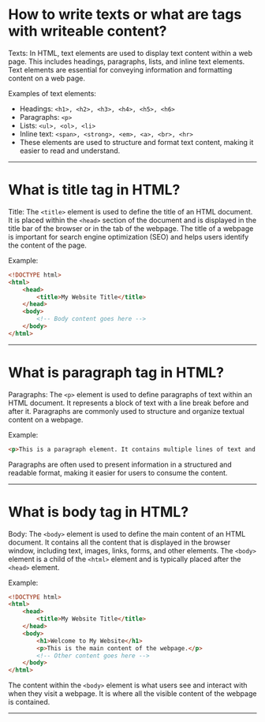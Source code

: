 # How to write texts or what are tags with writeable content?

Texts:
In HTML, text elements are used to display text content within a web page. This includes headings, paragraphs, lists, and inline text elements. Text elements are essential for conveying information and formatting content on a web page.

Examples of text elements:

* Headings: `<h1>, <h2>, <h3>, <h4>, <h5>, <h6>`
* Paragraphs: `<p>`
* Lists: `<ul>, <ol>, <li>`
* Inline text: `<span>, <strong>, <em>, <a>, <br>, <hr>`
* These elements are used to structure and format text content, making it easier to read and understand.

---

# What is title tag in HTML?

Title:
The `<title>` element is used to define the title of an HTML document. It is placed within the `<head>` section of the document and is displayed in the title bar of the browser or in the tab of the webpage. The title of a webpage is important for search engine optimization (SEO) and helps users identify the content of the page.

Example:
```html
<!DOCTYPE html>
<html>
    <head>
        <title>My Website Title</title>
    </head>
    <body>
        <!-- Body content goes here -->
    </body>
</html>
```

---

# What is paragraph tag in HTML?

Paragraphs:
The `<p>` element is used to define paragraphs of text within an HTML document. It represents a block of text with a line break before and after it. Paragraphs are commonly used to structure and organize textual content on a webpage.

Example:
```html
<p>This is a paragraph element. It contains multiple lines of text and represents a block of content.</p>
```

Paragraphs are often used to present information in a structured and readable format, making it easier for users to consume the content.

---

# What is body tag in HTML?

Body:
The `<body>` element is used to define the main content of an HTML document. It contains all the content that is displayed in the browser window, including text, images, links, forms, and other elements. The `<body>` element is a child of the `<html>` element and is typically placed after the `<head>` element.

Example:
```html
<!DOCTYPE html>
<html>
    <head>
        <title>My Website Title</title>
    </head>
    <body>
        <h1>Welcome to My Website</h1>
        <p>This is the main content of the webpage.</p>
        <!-- Other content goes here -->
    </body>
</html>
```
The content within the `<body>` element is what users see and interact with when they visit a webpage. It is where all the visible content of the webpage is contained.

---

